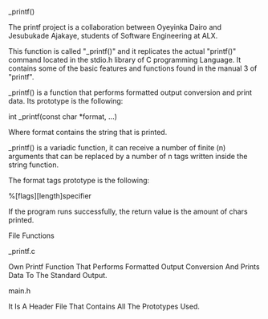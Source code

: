 _printf()

The printf project is a collaboration between Oyeyinka Dairo and Jesubukade Ajakaye, students of Software Engineering at ALX.


This function is called "_printf()" and it replicates the actual "printf()" command located in the stdio.h library of C programming Language. It contains some of the basic features and functions found in the manual 3 of "printf".


_printf() is a function that performs formatted output conversion and print data. Its prototype is the following:

  int _printf(const char *format, ...)
  
Where format contains the string that is printed.


_printf() is a variadic function, it can receive a number of finite (n) arguments that can be replaced by a number of n tags written inside the string function.


The format tags prototype is the following:


%[flags][length]specifier

If the program runs successfully, the return value is the amount of chars printed.



File Functions

_printf.c

Own Printf Function That Performs Formatted Output Conversion And Prints Data To The Standard Output.

main.h

It Is A Header File That Contains All The Prototypes Used.